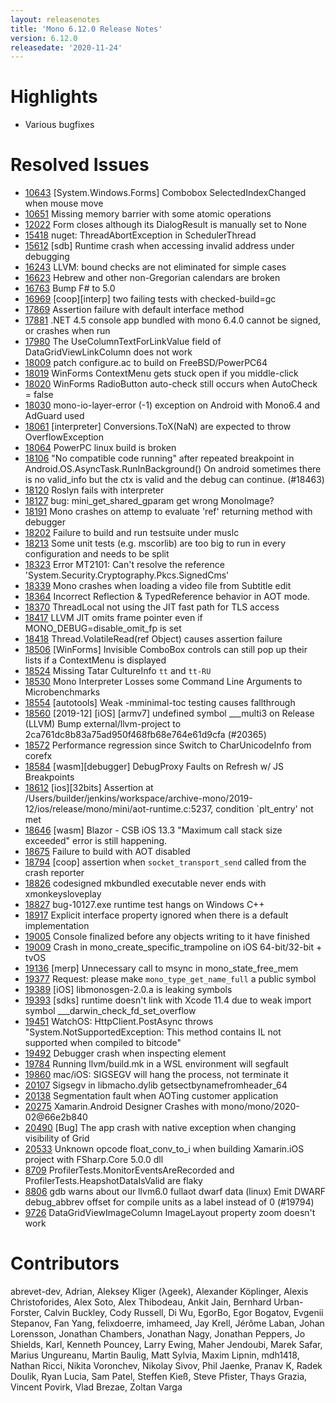 ```yaml
---
layout: releasenotes
title: 'Mono 6.12.0 Release Notes'
version: 6.12.0
releasedate: '2020-11-24'
---
```


Highlights
==========

* Various bugfixes

# Resolved Issues

* [10643](https://github.com/mono/mono/issues/10643) [System.Windows.Forms] Combobox SelectedIndexChanged when mouse move
* [10651](https://github.com/mono/mono/issues/10651) Missing memory barrier with some atomic operations
* [12022](https://github.com/mono/mono/issues/12022) Form closes although its DialogResult is manually set to None
* [15418](https://github.com/mono/mono/issues/15418) nuget: ThreadAbortException in SchedulerThread
* [15612](https://github.com/mono/mono/issues/15612) [sdb] Runtime crash when accessing invalid address under debugging
* [16243](https://github.com/mono/mono/issues/16243) LLVM: bound checks are not eliminated for simple cases
* [16623](https://github.com/mono/mono/issues/16623) Hebrew and other non-Gregorian calendars are broken
* [16763](https://github.com/mono/mono/issues/16763) Bump F# to 5.0
* [16969](https://github.com/mono/mono/issues/16969) [coop][interp] two failing tests with checked-build=gc
* [17869](https://github.com/mono/mono/issues/17869) Assertion failure with default interface method
* [17881](https://github.com/mono/mono/issues/17881) .NET 4.5 console app bundled with mono 6.4.0 cannot be signed, or crashes when run
* [17980](https://github.com/mono/mono/issues/17980) The UseColumnTextForLinkValue field of DataGridViewLinkColumn does not work
* [18009](https://github.com/mono/mono/issues/18009) patch configure.ac to build on FreeBSD/PowerPC64
* [18019](https://github.com/mono/mono/issues/18019) WinForms ContextMenu gets stuck open if you middle-click
* [18020](https://github.com/mono/mono/issues/18020) WinForms RadioButton auto-check still occurs when AutoCheck = false
* [18030](https://github.com/mono/mono/issues/18030) mono-io-layer-error (-1) exception on Android with Mono6.4 and AdGuard used
* [18061](https://github.com/mono/mono/issues/18061) [interpreter] Conversions.ToX(NaN) are expected to throw OverflowException
* [18064](https://github.com/mono/mono/issues/18064) PowerPC linux build is broken
* [18106](https://github.com/mono/mono/issues/18106) "No compatible code running" after repeated breakpoint in Android.OS.AsyncTask.RunInBackground() On android sometimes there is no valid_info but the ctx is valid and the debug can continue. (#18463)
* [18120](https://github.com/mono/mono/issues/18120) Roslyn fails with interpreter
* [18127](https://github.com/mono/mono/issues/18127) bug: mini_get_shared_gparam get wrong MonoImage?
* [18191](https://github.com/mono/mono/issues/18191) Mono crashes on attemp to evaluate 'ref' returning method with debugger
* [18202](https://github.com/mono/mono/issues/18202) Failure to build and run testsuite under muslc
* [18213](https://github.com/mono/mono/issues/18213) Some unit tests (e.g. mscorlib) are too big to run in every configuration and needs to be split
* [18323](https://github.com/mono/mono/issues/18323) Error MT2101: Can't resolve the reference 'System.Security.Cryptography.Pkcs.SignedCms'
* [18339](https://github.com/mono/mono/issues/18339) Mono crashes when loading a video file from Subtitle edit
* [18364](https://github.com/mono/mono/issues/18364) Incorrect Reflection & TypedReference behavior in AOT mode.
* [18370](https://github.com/mono/mono/issues/18370) ThreadLocal<T> not using the JIT fast path for TLS access
* [18417](https://github.com/mono/mono/issues/18417) LLVM JIT omits frame pointer even if MONO_DEBUG=disable_omit_fp is set
* [18418](https://github.com/mono/mono/issues/18418) Thread.VolatileRead(ref Object) causes assertion failure
* [18506](https://github.com/mono/mono/issues/18506) [WinForms] Invisible ComboBox controls can still pop up their lists if a ContextMenu is displayed
* [18524](https://github.com/mono/mono/issues/18524) Missing Tatar CultureInfo `tt` and `tt-RU`
* [18530](https://github.com/mono/mono/issues/18530) Mono Interpreter Losses some Command Line Arguments to Microbenchmarks
* [18554](https://github.com/mono/mono/issues/18554) [autotools] Weak -mminimal-toc testing causes fallthrough
* [18560](https://github.com/mono/mono/issues/18560) [2019-12] [iOS] [armv7] undefined symbol ___multi3 on Release (LLVM) Bump external/llvm-project to 2ca761dc8b83a75ad950f468fb68e764e61d9cfa (#20365)
* [18572](https://github.com/mono/mono/issues/18572) Performance regression since Switch to CharUnicodeInfo from corefx
* [18584](https://github.com/mono/mono/issues/18584) [wasm][debugger] DebugProxy Faults on Refresh w/ JS Breakpoints
* [18612](https://github.com/mono/mono/issues/18612) [ios][32bits] Assertion at /Users/builder/jenkins/workspace/archive-mono/2019-12/ios/release/mono/mini/aot-runtime.c:5237, condition `plt_entry' not met
* [18646](https://github.com/mono/mono/issues/18646) [wasm] Blazor - CSB iOS 13.3 "Maximum call stack size exceeded" error is still happening.
* [18675](https://github.com/mono/mono/issues/18675) Failure to build with AOT disabled
* [18794](https://github.com/mono/mono/issues/18794) [coop] assertion when `socket_transport_send` called from the crash reporter
* [18826](https://github.com/mono/mono/issues/18826) codesigned mkbundled executable never ends with xmonkeysloveplay
* [18827](https://github.com/mono/mono/issues/18827) bug-10127.exe runtime test hangs on Windows C++
* [18917](https://github.com/mono/mono/issues/18917) Explicit interface property ignored when there is a default implementation
* [19005](https://github.com/mono/mono/issues/19005) Console finalized before any objects writing to it have finished
* [19009](https://github.com/mono/mono/issues/19009) Crash in mono_create_specific_trampoline on iOS 64-bit/32-bit + tvOS
* [19136](https://github.com/mono/mono/issues/19136) [merp] Unnecessary call to msync in mono_state_free_mem
* [19377](https://github.com/mono/mono/issues/19377) Request: please make `mono_type_get_name_full` a public symbol
* [19389](https://github.com/mono/mono/issues/19389) [iOS] libmonosgen-2.0.a is leaking symbols
* [19393](https://github.com/mono/mono/issues/19393) [sdks] runtime doesn't link with Xcode 11.4 due to weak import symbol ___darwin_check_fd_set_overflow
* [19451](https://github.com/mono/mono/issues/19451) WatchOS: HttpClient.PostAsync throws "System.NotSupportedException: This method contains IL not supported when compiled to bitcode"
* [19492](https://github.com/mono/mono/issues/19492) Debugger crash when inspecting element
* [19784](https://github.com/mono/mono/issues/19784) Running llvm/build.mk in a WSL environment will segfault
* [19860](https://github.com/mono/mono/issues/19860) mac/iOS: SIGSEGV will hang the process, not terminate it
* [20107](https://github.com/mono/mono/issues/20107) Sigsegv in libmacho.dylib getsectbynamefromheader_64
* [20138](https://github.com/mono/mono/issues/20138) Segmentation fault when AOTing customer application
* [20275](https://github.com/mono/mono/issues/20275) Xamarin.Android Designer Crashes with mono/mono/2020-02@66e2b840
* [20490](https://github.com/mono/mono/issues/20490) [Bug] The app crash with native exception when changing visibility of Grid
* [20533](https://github.com/mono/mono/issues/20533) Unknown opcode float_conv_to_i when building Xamarin.iOS project with FSharp.Core 5.0.0 dll
* [8709](https://github.com/mono/mono/issues/8709) ProfilerTests.MonitorEventsAreRecorded and ProfilerTests.HeapshotDataIsValid are flaky
* [8806](https://github.com/mono/mono/issues/8806) gdb warns about our llvm6.0 fullaot dwarf data (linux) Emit DWARF debug_abbrev offset for compile units as a label instead of 0 (#19794)
* [9726](https://github.com/mono/mono/issues/9726) DataGridViewImageColumn ImageLayout property zoom doesn't work

# Contributors

abrevet-dev, Adrian, Aleksey Kliger (λgeek), Alexander Köplinger, Alexis Christoforides, Alex Soto, Alex Thibodeau, Ankit Jain, Bernhard Urban-Forster, Calvin Buckley, Cody Russell, Di Wu, EgorBo, Egor Bogatov, Evgenii Stepanov, Fan Yang, felixdoerre, imhameed, Jay Krell, Jérôme Laban, Johan Lorensson, Jonathan Chambers, Jonathan Nagy, Jonathan Peppers, Jo Shields, Karl, Kenneth Pouncey, Larry Ewing, Maher Jendoubi, Marek Safar, Marius Ungureanu, Martin Baulig, Matt Sylvia, Maxim Lipnin, mdh1418, Nathan Ricci, Nikita Voronchev, Nikolay Sivov, Phil Jaenke, Pranav K, Radek Doulik, Ryan Lucia, Sam Patel, Steffen Kieß, Steve Pfister, Thays Grazia, Vincent Povirk, Vlad Brezae, Zoltan Varga
